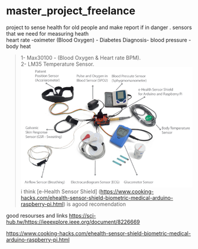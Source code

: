 # master_project_freelance
project to sense health for old people and make report if in danger .
sensors that we need for measuring heath  
heart rate -oximeter (Blood Oxygen) - Diabetes Diagnosis- blood pressure - body heat 

> 1- Max30100 - (Blood Oxygen & Heart rate BPM).\
> 2- LM35 Temperature Sensor.\
![](images/todos_elementos.png)
 i think [e-Health Sensor Shield] (https://www.cooking-hacks.com/ehealth-sensor-shield-biometric-medical-arduino-raspberry-pi.html) is agood recomendation 

good resourses and links 
https://sci-hub.tw/https://ieeexplore.ieee.org/document/8226669

https://www.cooking-hacks.com/ehealth-sensor-shield-biometric-medical-arduino-raspberry-pi.html
